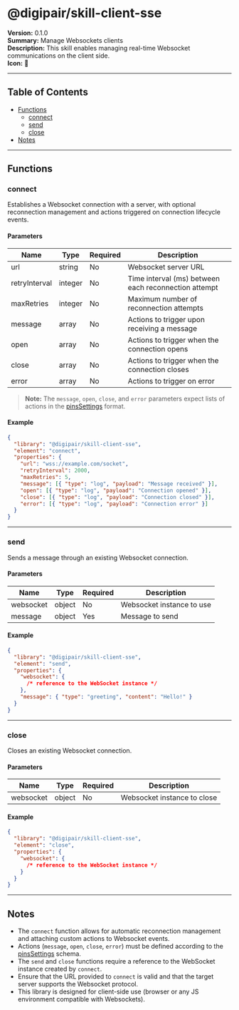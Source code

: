 # @digipair/skill-client-sse

**Version:** 0.1.0  
**Summary:** Manage Websockets clients  
**Description:** This skill enables managing real-time Websocket communications on the client side.  
**Icon:** 🔗

---

## Table of Contents

- [Functions](#functions)
  - [connect](#connect)
  - [send](#send)
  - [close](#close)
- [Notes](#notes)

---

## Functions

### connect

Establishes a Websocket connection with a server, with optional reconnection management and actions triggered on connection lifecycle events.

#### Parameters

| Name          | Type    | Required | Description                                          |
| ------------- | ------- | -------- | ---------------------------------------------------- |
| url           | string  | No       | Websocket server URL                                 |
| retryInterval | integer | No       | Time interval (ms) between each reconnection attempt |
| maxRetries    | integer | No       | Maximum number of reconnection attempts              |
| message       | array   | No       | Actions to trigger upon receiving a message          |
| open          | array   | No       | Actions to trigger when the connection opens         |
| close         | array   | No       | Actions to trigger when the connection closes        |
| error         | array   | No       | Actions to trigger on error                          |

> **Note:** The `message`, `open`, `close`, and `error` parameters expect lists of actions in the [pinsSettings](https://schemas.digipair.ai/pinsSettings) format.

#### Example

```json
{
  "library": "@digipair/skill-client-sse",
  "element": "connect",
  "properties": {
    "url": "wss://example.com/socket",
    "retryInterval": 2000,
    "maxRetries": 5,
    "message": [{ "type": "log", "payload": "Message received" }],
    "open": [{ "type": "log", "payload": "Connection opened" }],
    "close": [{ "type": "log", "payload": "Connection closed" }],
    "error": [{ "type": "log", "payload": "Connection error" }]
  }
}
```

---

### send

Sends a message through an existing Websocket connection.

#### Parameters

| Name      | Type   | Required | Description               |
| --------- | ------ | -------- | ------------------------- |
| websocket | object | No       | Websocket instance to use |
| message   | object | Yes      | Message to send           |

#### Example

```json
{
  "library": "@digipair/skill-client-sse",
  "element": "send",
  "properties": {
    "websocket": {
      /* reference to the WebSocket instance */
    },
    "message": { "type": "greeting", "content": "Hello!" }
  }
}
```

---

### close

Closes an existing Websocket connection.

#### Parameters

| Name      | Type   | Required | Description                 |
| --------- | ------ | -------- | --------------------------- |
| websocket | object | No       | Websocket instance to close |

#### Example

```json
{
  "library": "@digipair/skill-client-sse",
  "element": "close",
  "properties": {
    "websocket": {
      /* reference to the WebSocket instance */
    }
  }
}
```

---

## Notes

- The `connect` function allows for automatic reconnection management and attaching custom actions to Websocket events.
- Actions (`message`, `open`, `close`, `error`) must be defined according to the [pinsSettings](https://schemas.digipair.ai/pinsSettings) schema.
- The `send` and `close` functions require a reference to the WebSocket instance created by `connect`.
- Ensure that the URL provided to `connect` is valid and that the target server supports the Websocket protocol.
- This library is designed for client-side use (browser or any JS environment compatible with Websockets).
